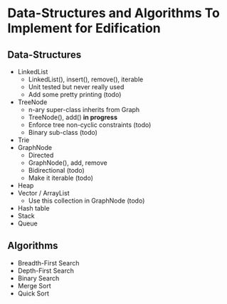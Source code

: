 # Data-Structures and Algorithms To Implement for Edification

## Data-Structures
 - LinkedList
   - LinkedList(), insert(), remove(), iterable
   - Unit tested but never really used
   - Add some pretty printing (todo)
 - TreeNode
   - n-ary super-class inherits from Graph
   - TreeNode(), add() **in progress**
   - Enforce tree non-cyclic constraints (todo)
   - Binary sub-class (todo)
 - Trie
 - GraphNode
   - Directed
   - GraphNode(), add, remove
   - Bidirectional (todo)
   - Make it iterable (todo)
 - Heap
 - Vector / ArrayList
   - Use this collection in GraphNode (todo)
 - Hash table
 - Stack
 - Queue

## Algorithms
 - Breadth-First Search
 - Depth-First Search
 - Binary Search
 - Merge Sort
 - Quick Sort

